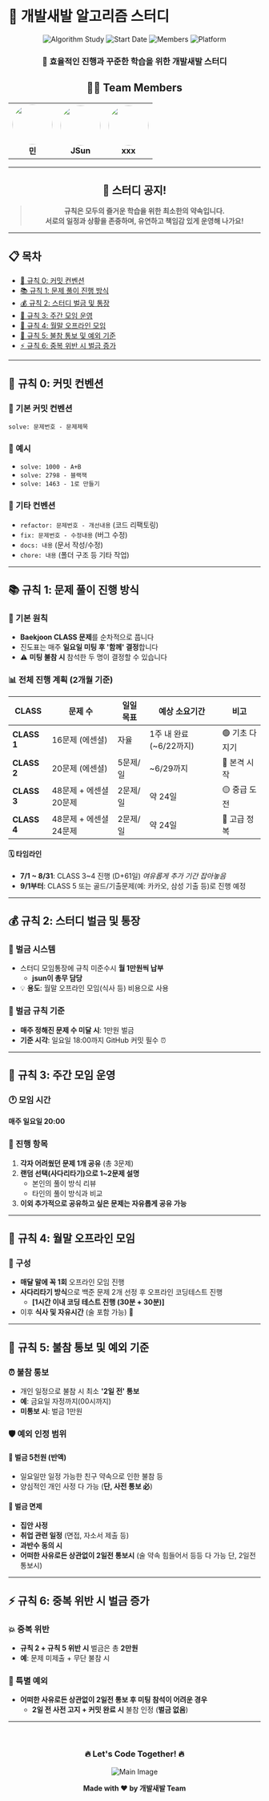 # 🚀 개발새발 알고리즘 스터디

<div align="center">

![Algorithm Study](https://img.shields.io/badge/Algorithm-Study-blue?style=for-the-badge&logo=python&logoColor=white)
![Start Date](https://img.shields.io/badge/Start-2025.06.20-green?style=for-the-badge&logo=calendar&logoColor=white)
![Members](https://img.shields.io/badge/Members-3-orange?style=for-the-badge&logo=users&logoColor=white)
![Platform](https://img.shields.io/badge/Platform-Baekjoon-brightgreen?style=for-the-badge&logo=codingninjas&logoColor=white)

### 💪 효율적인 진행과 꾸준한 학습을 위한 개발새발 스터디

## 👨‍💻 Team Members

<table>
  <tr>
    <td align="center">
      <img src="https://avatars.githubusercontent.com/u/113077033?v=4" width="80px" style="border-radius: 50%;">
      <br/>
      <b>민</b>
    </td>
    <td align="center">
      <img src="https://avatars.githubusercontent.com/u/125232426?v=4" width="80px" style="border-radius: 50%;">
      <br/>
      <b>JSun</b>
    </td>
    <td align="center">
      <img src="xxx" width="80px" style="border-radius: 50%;">
      <br/>
      <b>xxx</b>
    </td>
  </tr>
</table>

</div>

---

<div align="center">

## 🤝 스터디 공지!

> **규칙은 모두의 즐거운 학습을 위한 최소한의 약속입니다.**  
> **서로의 일정과 상황을 존중하며, 유연하고 책임감 있게 운영해 나가요!**

</div>

---

## 📋 목차

- [📝 규칙 0: 커밋 컨벤션](#-규칙-0-커밋-컨벤션)
- [📚 규칙 1: 문제 풀이 진행 방식](#-규칙-1-문제-풀이-진행-방식)
- [💰 규칙 2: 스터디 벌금 및 통장](#-규칙-2-스터디-벌금-및-통장)
- [👥 규칙 3: 주간 모임 운영](#-규칙-3-주간-모임-운영)
- [🍕 규칙 4: 월말 오프라인 모임](#-규칙-4-월말-오프라인-모임)
- [📢 규칙 5: 불참 통보 및 예외 기준](#-규칙-5-불참-통보-및-예외-기준)
- [⚡ 규칙 6: 중복 위반 시 벌금 증가](#-규칙-6-중복-위반-시-벌금-증가)

---

## 📝 규칙 0: 커밋 컨벤션

### 🎯 기본 커밋 컨벤션
```
solve: 문제번호 - 문제제목
```

### 📌 예시
- `solve: 1000 - A+B`
- `solve: 2798 - 블랙잭`
- `solve: 1463 - 1로 만들기`

### 🔧 기타 컨벤션
- `refactor: 문제번호 - 개선내용` (코드 리팩토링)
- `fix: 문제번호 - 수정내용` (버그 수정)
- `docs: 내용` (문서 작성/수정)
- `chore: 내용` (폴더 구조 등 기타 작업)

---

## 📚 규칙 1: 문제 풀이 진행 방식

### 🎯 기본 원칙
- **Baekjoon CLASS 문제**를 순차적으로 풉니다
- 진도표는 매주 **일요일 미팅 후 '함께' 결정**합니다
- ⚠️ **미팅 불참 시** 참석한 두 명이 결정할 수 있습니다

### 📊 전체 진행 계획 (2개월 기준)

| CLASS | 문제 수 | 일일 목표 | 예상 소요기간 | 비고 |
|-------|---------|-----------|---------------|------|
| **CLASS 1** | 16문제 (에센셜) | 자율 | 1주 내 완료 (~6/22까지) | 🟢 기초 다지기 |
| **CLASS 2** | 20문제 (에센셜) | 5문제/일 | ~6/29까지 | 🔵 본격 시작 |
| **CLASS 3** | 48문제 + 에센셜 20문제 | 2문제/일 | 약 24일 | 🟡 중급 도전 |
| **CLASS 4** | 48문제 + 에센셜 24문제 | 2문제/일 | 약 24일 | 🔴 고급 정복 |

#### 🗓️ 타임라인
- **7/1 ~ 8/31**: CLASS 3~4 진행 (D+61일) *여유롭게 추가 기간 잡아놓음*
- **9/1부터**: CLASS 5 또는 골드/기출문제(예: 카카오, 삼성 기출 등)로 진행 예정

---

## 💰 규칙 2: 스터디 벌금 및 통장

### 🏦 벌금 시스템
- 스터디 모임통장에 규칙 미준수시 **월 1만원씩 납부**
    - **jsun이 총무 담당**
- 💡 **용도**: 월말 오프라인 모임(식사 등) 비용으로 사용

### 💸 벌금 규칙 기준
- **매주 정해진 문제 수 미달 시**: 1만원 벌금
- **기준 시각**: 일요일 18:00까지 GitHub 커밋 필수 ⏰

---

## 👥 규칙 3: 주간 모임 운영

### 🕐 모임 시간
**매주 일요일 20:00**

### 📝 진행 항목
1. **각자 어려웠던 문제 1개 공유** (총 3문제)
2. **랜덤 선택(사다리타기)으로 1~2문제 설명**
   - 본인의 풀이 방식 리뷰
   - 타인의 풀이 방식과 비교
3. **이외 추가적으로 공유하고 싶은 문제는 자유롭게 공유 가능**

---

## 🍕 규칙 4: 월말 오프라인 모임

### 🎲 구성
- **매달 말에 꼭 1회** 오프라인 모임 진행
- **사다리타기 방식**으로 백준 문제 2개 선정 후 오프라인 코딩테스트 진행
    - **[1시간 이내 코딩 테스트 진행 (30분 + 30분)]**
- 이후 **식사 및 자유시간** (술 포함 가능) 🍻

---

## 📢 규칙 5: 불참 통보 및 예외 기준

### ⏰ 불참 통보
- 개인 일정으로 불참 시 최소 **'2일 전' 통보**
- **예**: 금요일 자정까지(00시까지)
- **미통보 시**: 벌금 1만원

### 🛡️ 예외 인정 범위

#### 💛 벌금 5천원 (반액)
- 일요일만 일정 가능한 친구 약속으로 인한 불참 등
- 양심적인 개인 사정 다 가능 (**단, 사전 통보 必**)

#### 💚 벌금 면제
- **집안 사정**
- **취업 관련 일정** (면접, 자소서 제출 등)
- **과반수 동의 시**
- **어떠한 사유로든 상관없이 2일전 통보시** (술 약속 힘들어서 등등 다 가능 단, 2일전 통보시)

---

## ⚡ 규칙 6: 중복 위반 시 벌금 증가

### 💥 중복 위반
- **규칙 2 + 규칙 5 위반 시** 벌금은 총 **2만원**
- **예**: 문제 미제출 + 무단 불참 시

### 🎉 특별 예외
- **어떠한 사유로든 상관없이 2일전 통보 후 미팅 참석이 어려운 경우**
    - **2일 전 사전 고지 + 커밋 완료 시** 불참 인정 (**벌금 없음**)

---
<br>

<div align="center">

### 🔥 Let's Code Together! 🔥

![Main Image](./mainIMG.jpeg)

**Made with ❤️ by 개발새발 Team**

</div>
